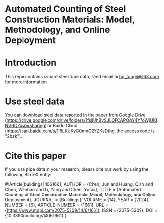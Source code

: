 # Automated Counting of Steel Construction Materials: Model, Methodology, and Online Deployment
# Introduction
This repo contains square steel tube data, send email to hq_tongji@163.com for more information.
# Use steel data
You can download steel data reported in the paper from Google Drive (https://drive.google.com/drive/folders/1fsjlUhBySJLQFCAPQqY4Y7oWjUKlNVRQ?usp=sharing) or Baidu Cloud (https://pan.baidu.com/s/1I5LKkjKyG0mnG2YZKsDthg, the access code is "2bzk").
# Cite this paper
If you use pipe data in your research, please cite our work by using the following BibTeX entry:

@Article{buildings14061661,
AUTHOR = {Chen, Jun and Huang, Qian and Chen, Wenhao and Li, Yang and Chen, Yutao},
TITLE = {Automated Counting of Steel Construction Materials: Model, Methodology, and Online Deployment},
JOURNAL = {Buildings},
VOLUME = {14},
YEAR = {2024},
NUMBER = {6},
ARTICLE-NUMBER = {1661},
URL = {https://www.mdpi.com/2075-5309/14/6/1661},
ISSN = {2075-5309},
DOI = {10.3390/buildings14061661}
}
